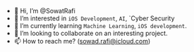 - 👋 Hi, I’m @SowatRafi
- 👀 I’m interested in `iOS Development`, `AI`, `Cyber Security
- 🌱 I’m currently learning `Machine Learning`, `iOS development`.
- 💞️ I’m looking to collaborate on an interesting project.
- 📫 How to reach me? (sowad.rafi@icloud.com)

<!---
SowatRafi/SowatRafi is a ✨ special ✨ repository because its `README.md` (this file) appears on your GitHub profile.
You can click the Preview link to take a look at your changes.
--->

